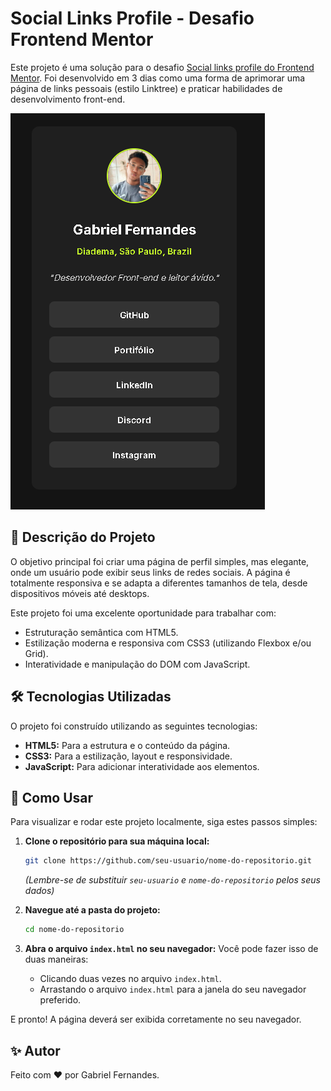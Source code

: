 # Social Links Profile - Desafio Frontend Mentor

Este projeto é uma solução para o desafio [Social links profile do Frontend Mentor](https://www.frontendmentor.io/challenges/social-links-profile-UG32l9m6dQ). Foi desenvolvido em 3 dias como uma forma de aprimorar uma página de links pessoais (estilo Linktree) e praticar habilidades de desenvolvimento front-end.

![Uma prévia do design do projeto em um desktop](./src/assets/images/prev.png)

## 📝 Descrição do Projeto

O objetivo principal foi criar uma página de perfil simples, mas elegante, onde um usuário pode exibir seus links de redes sociais. A página é totalmente responsiva e se adapta a diferentes tamanhos de tela, desde dispositivos móveis até desktops.

Este projeto foi uma excelente oportunidade para trabalhar com:
- Estruturação semântica com HTML5.
- Estilização moderna e responsiva com CSS3 (utilizando Flexbox e/ou Grid).
- Interatividade e manipulação do DOM com JavaScript.

## 🛠️ Tecnologias Utilizadas

O projeto foi construído utilizando as seguintes tecnologias:

- **HTML5:** Para a estrutura e o conteúdo da página.
- **CSS3:** Para a estilização, layout e responsividade.
- **JavaScript:** Para adicionar interatividade aos elementos.

## 🚀 Como Usar

Para visualizar e rodar este projeto localmente, siga estes passos simples:

1.  **Clone o repositório para sua máquina local:**
    ```bash
    git clone https://github.com/seu-usuario/nome-do-repositorio.git
    ```
    *(Lembre-se de substituir `seu-usuario` e `nome-do-repositorio` pelos seus dados)*

2.  **Navegue até a pasta do projeto:**
    ```bash
    cd nome-do-repositorio
    ```

3.  **Abra o arquivo `index.html` no seu navegador:**
    Você pode fazer isso de duas maneiras:
    -   Clicando duas vezes no arquivo `index.html`.
    -   Arrastando o arquivo `index.html` para a janela do seu navegador preferido.

E pronto! A página deverá ser exibida corretamente no seu navegador.

## ✨ Autor

Feito com ❤️ por Gabriel Fernandes.